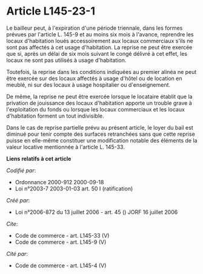 # Article L145-23-1

Le bailleur peut, à l'expiration d'une période triennale, dans les formes prévues par l'article L. 145-9 et au moins six mois
à l'avance, reprendre les locaux d'habitation loués accessoirement aux locaux commerciaux s'ils ne sont pas affectés à cet
usage d'habitation. La reprise ne peut être exercée que si, après un délai de six mois suivant le congé délivré à cet effet,
les locaux ne sont pas utilisés à usage d'habitation. 

Toutefois, la reprise dans les conditions indiquées au premier alinéa ne peut être exercée sur des locaux affectés à usage
d'hôtel ou de location en meublé, ni sur des locaux à usage hospitalier ou d'enseignement. 

De même, la reprise ne peut être exercée lorsque le locataire établit que la privation de jouissance des locaux d'habitation
apporte un trouble grave à l'exploitation du fonds ou lorsque les locaux commerciaux et les locaux d'habitation forment un
tout indivisible. 

Dans le cas de reprise partielle prévu au présent article, le loyer du bail est diminué pour tenir compte des surfaces
retranchées sans que cette reprise puisse en elle-même constituer une modification notable des éléments de la valeur locative
mentionnée à l'article L. 145-33.

**Liens relatifs à cet article**

_Codifié par_:

  - Ordonnance 2000-912 2000-09-18
  - Loi n°2003-7 2003-01-03 art. 50 I (ratification)

_Créé par_:

  - Loi n°2006-872 du 13 juillet 2006 - art. 45 () JORF 16 juillet 2006

_Cite_:

  - Code de commerce - art. L145-33 (V)
  - Code de commerce - art. L145-9 (V)

_Cité par_:

  - Code de commerce - art. L145-4 (V)

